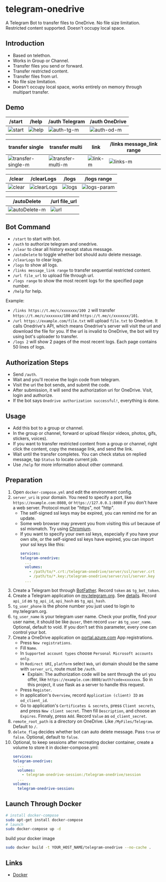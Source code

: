 # telegram-onedrive
A Telegram Bot to transfer files to OneDrive. No file size limitation. Restricted content supported. Doesn't occupy local space.

## Introduction
- Based on telethon.
- Works in Group or Channel.
- Transfer files you send or forward.
- Transfer restricted content.
- Transfer files from url.
- No file size limitation.
- Doesn't occupy local space, works entirely on memory through multipart transfer.

## Demo
|/start|/help|/auth Telegram|/auth OneDrive|
|-|-|-|-|
|![start](https://github.com/hlf20010508/telegram-onedrive/assets/76218469/edd3f162-02fd-43c0-a6eb-46a7df890c0d)|![help](https://github.com/hlf20010508/telegram-onedrive/assets/76218469/821053dc-5983-431d-ae83-66d095ce2a4b)|![auth-tg-m](https://github.com/hlf20010508/telegram-onedrive/assets/76218469/4f35422d-cd92-4dac-ac8e-c63ead2db2cb)|![auth-od-m](https://github.com/hlf20010508/telegram-onedrive/assets/76218469/7dca129d-1d0f-49d3-9a88-eb2dc16956c0)|

|transfer single|transfer multi|link|/links message_link range|
|-|-|-|-|
|![transfer-single-m](https://github.com/hlf20010508/telegram-onedrive/assets/76218469/3c064e08-8051-4f4e-9896-5fca95fa707a)|![transfer-multi-m](https://github.com/hlf20010508/telegram-onedrive/assets/76218469/73f44d7d-e9cc-40fc-a7b1-547d04a5a0ec)|![link-m](https://github.com/hlf20010508/telegram-onedrive/assets/76218469/647f70d3-593c-4a12-bce3-462d6ae78aa5)|![links-m](https://github.com/hlf20010508/telegram-onedrive/assets/76218469/d862d200-9a1c-4642-88c8-610d5bddb49f)|

|/clear|/clearLogs|/logs|/logs range|
|-|-|-|-|
|![clear](https://github.com/hlf20010508/telegram-onedrive/assets/76218469/86485b4f-57b5-4a03-b74b-3bffd2800582)|![clearLogs](https://github.com/hlf20010508/telegram-onedrive/assets/76218469/f3a48b2a-12dc-4543-841e-bf76349f4a34)|![logs](https://github.com/hlf20010508/telegram-onedrive/assets/76218469/db07faa8-e8a9-4c4a-ae4f-bf1c88423280)|![logs-param](https://github.com/hlf20010508/telegram-onedrive/assets/76218469/b373456e-2525-45ba-9859-9580a8f93d72)|

|/autoDelete|/url file_url|
|-|-|
|![autoDelete-m](https://github.com/hlf20010508/telegram-onedrive/assets/76218469/ff564f9f-66b0-4296-afe4-e8e3cdf70428)|![url](https://github.com/hlf20010508/telegram-onedrive/assets/76218469/95994beb-815f-4e0f-a92c-69b5ffa19862)|

## Bot Command
- `/start` to start with bot.
- `/auth` to authorize telegram and onedrive.
- `/clear` to clear all history except status message.
- `/autoDelete` to toggle whether bot should auto delete message.
- `/clearLogs` to clear logs.
- `/logs` to show all logs.
- `/links message_link range` to transfer sequential restricted content.
- `/url file_url` to upload file through url.
- `/logs range` to show the most recent logs for the specified page number.
- `/help` for help.

Example:  
- `/links https://t.me/c/xxxxxxx/100 2` will transfer `https://t.me/c/xxxxxxx/100` and `https://t.me/c/xxxxxxx/101`.
- `/url https://example.com/file.txt` will upload `file.txt` to Onedrive. It calls Onedrive's API, which means Onedrive's server will visit the url and download the file for you. If the url is invalid to OneDrive, the bot will try using bot's uploader to transfer.
- `/logs 2` will show 2 pages of the most recent logs. Each page contains 50 lines of logs.

## Authorization Steps
- Send `/auth`.
- Wait and you'll receive the login code from telegram.
- Visit the uri the bot sends, and submit the code.
- After submission, it will send the authorization uri for OneDrive. Visit, login and authorize.
- If the bot says `Onedrive authorization successful!`, everything is done.

## Usage
- Add this bot to a group or channel.
- In the group or channel, forward or upload files(or videos, photos, gifs, stickers, voices).
- If you want to transfer restricted content from a group or channel, right click the content, copy the message link, and send the link.
- Wait until the transfer completes. You can check status on replied message, tap `Status` to locate current job.
- Use `/help` for more information about other command.

## Preparation
1. Open `docker-compose.yml` and edit the environment config.
2. `server_uri` is your domain. You need to specify a port, like `https://example.com:8080`, or `https://127.0.0.1:8080` if you don't have a web server. Protocol must be "https", not "http".
    - The self-signed ssl keys may be expired, you can remind me for an update.
    - Some web browser may prevent you from visiting this url because of ssl mismatch. Try using [Chromium](https://download-chromium.appspot.com).
    - If you want to specify your own ssl keys, especially if you have your own site, or the self-signed ssl keys have expired, you can import your ssl keys like this:
        ```docker-compose.yml
        services:
        telegram-onedrive:
          ...
          volumes:
            - /path/to/*.crt:/telegram-onedrive/server/ssl/server.crt
            - /path/to/*.key:/telegram-onedrive/server/ssl/server.key
          ...
        ```
3. Create a Telegram bot through [BotFather](https://t.me/BotFather). Record `token` as `tg_bot_token`.
4. Create a Telegram application on [my.telegram.org](https://my.telegram.org). See [details](https://docs.telethon.dev/en/stable/basic/signing-in.html). Record `api_id` as `tg_api_id`, `api_hash` as `tg_api_hash`.
5. `tg_user_phone` is the phone number you just used to login to my.telegram.org.
6. `tg_user_name` is your telegram user name. Check your profile, find your user name, it should be like `@user`, then record `user` as `tg_user_name`. Optional, default to void. If you don't set this parameter, every one can control your bot.
7. Create a OneDrive application on [portal.azure.com](https://portal.azure.com/#view/Microsoft_AAD_RegisteredApps/ApplicationsListBlade) App registrations.
    - Press `New registrations`.
    - Fill `Name`.
    - In `Supported account types` choose `Personal Microsoft accounts only`.
    - In `Redirect URI`, `platform` select `Web`, uri domain should be the same with `server_uri`, route must be `/auth`.
        - Explain: The authorization code will be sent through the uri you offer, like `https://example.com:8080/auth?code=xxxxxxx`. So in this project, it use flask as a server to handle this request.
    - Press `Register`.
    - In application's `Overview`, record `Application (client) ID` as `od_client_id`.
    - Go to application's `Certificates & secrets`, press `Client secrets`, and press `New client secret`. Then fill `Description`, and choose an `Expires`. Finnaly, press `Add`. Record `Value` as `od_client_secret`.
8. `remote_root_path` is a directory on OneDrive. Like `/MyFiles/Telegram`. Default to `/`.
9. `delete_flag` decides whether bot can auto delete message. Pass `true` or `false`. Optional, default to `false`.
10. Optional, to keep sessions after recreating docker container, create a volume to store it in docker-compose.yml:
    ```docker-compose.yml
    services:
    telegram-onedrive:
      ...
      volumes:
        - telegram-onedrive-session:/telegram-onedrive/session
      ...
    volumes:
      telegram-onedrive-session:
    ```

## Launch Through Docker
```sh
# install docker-compose
sudo apt-get install docker-compose
# launch
sudo docker-compose up -d
```

build your docker image
```sh
sudo docker build -t YOUR_HOST_NAME/telegram-onedrive --no-cache .
```

## Links
- [Docker](https://hub.docker.com/repository/docker/hlf01/telegram-onedrive)

